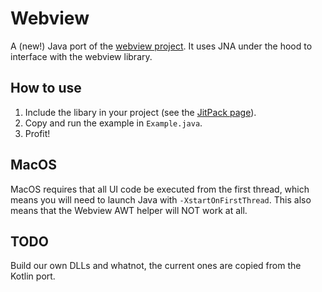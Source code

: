 # Webview

A (new!) Java port of the [webview project](https://github.com/webview/webview). It uses JNA under the hood to interface with the webview library.

## How to use

1. Include the libary in your project (see the [JitPack page](https://jitpack.io/#Casterlabs/webview)).
2. Copy and run the example in `Example.java`.
3. Profit!

## MacOS

MacOS requires that all UI code be executed from the first thread, which means you will need to launch Java with `-XstartOnFirstThread`. This also means that the Webview AWT helper will NOT work at all.

## TODO

Build our own DLLs and whatnot, the current ones are copied from the Kotlin port.
